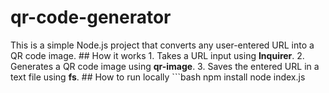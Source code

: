 # qr-code-generator
This is a simple Node.js project that converts any user-entered URL into a QR code image.  ## How it works 1. Takes a URL input using **Inquirer**. 2. Generates a QR code image using **qr-image**. 3. Saves the entered URL in a text file using **fs**.  ## How to run locally ```bash npm install node index.js
